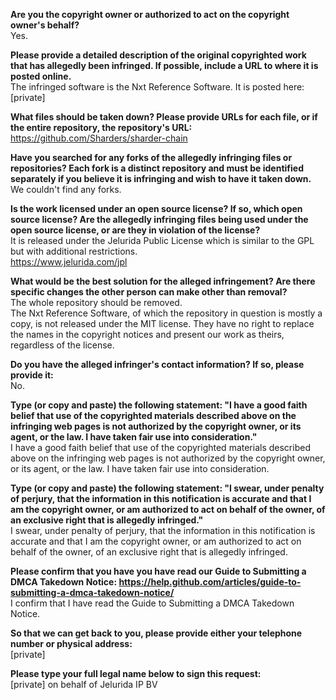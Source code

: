 **Are you the copyright owner or authorized to act on the copyright owner's behalf?**  
Yes.

**Please provide a detailed description of the original copyrighted work that has allegedly been infringed. If possible, include a URL to where it is posted online.**  
The infringed software is the Nxt Reference Software. It is posted here:  
[private]

**What files should be taken down? Please provide URLs for each file, or if the entire repository, the repository's URL:**  
https://github.com/Sharders/sharder-chain

**Have you searched for any forks of the allegedly infringing files or repositories? Each fork is a distinct repository and must be identified separately if you believe it is infringing and wish to have it taken down.**  
We couldn't find any forks.

**Is the work licensed under an open source license? If so, which open source license? Are the allegedly infringing files being used under the open source license, or are they in violation of the license?**  
It is released under the Jelurida Public License which is similar to the GPL but with additional restrictions.  
https://www.jelurida.com/jpl

**What would be the best solution for the alleged infringement? Are there specific changes the other person can make other than removal?**  
The whole repository should be removed.  
The Nxt Reference Software, of which the repository in question is mostly a copy, is not released under the MIT license. They have no right to replace the names in the copyright notices and present our work as theirs, regardless of the license.

**Do you have the alleged infringer's contact information? If so, please provide it:**  
No.

**Type (or copy and paste) the following statement: "I have a good faith belief that use of the copyrighted materials described above on the infringing web pages is not authorized by the copyright owner, or its agent, or the law. I have taken fair use into consideration."**  
I have a good faith belief that use of the copyrighted materials described above on the infringing web pages is not authorized by the copyright owner, or its agent, or the law. I have taken fair use into consideration.

**Type (or copy and paste) the following statement: "I swear, under penalty of perjury, that the information in this notification is accurate and that I am the copyright owner, or am authorized to act on behalf of the owner, of an exclusive right that is allegedly infringed."**  
I swear, under penalty of perjury, that the information in this notification is accurate and that I am the copyright owner, or am authorized to act on behalf of the owner, of an exclusive right that is allegedly infringed.

**Please confirm that you have you have read our Guide to Submitting a DMCA Takedown Notice: https://help.github.com/articles/guide-to-submitting-a-dmca-takedown-notice/**  
I confirm that I have read the Guide to Submitting a DMCA Takedown Notice.

**So that we can get back to you, please provide either your telephone number or physical address:**  
[private]

**Please type your full legal name below to sign this request:**  
[private] on behalf of Jelurida IP BV
